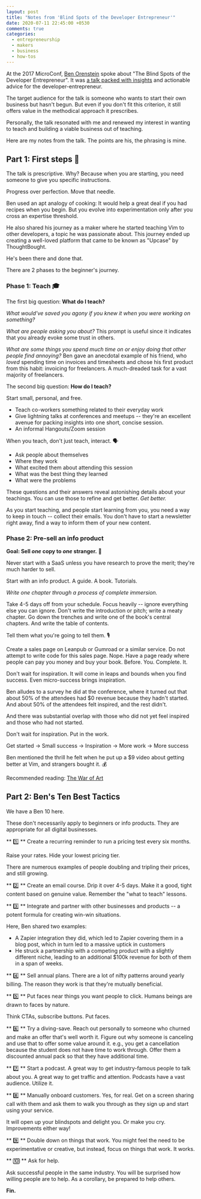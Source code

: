 ```yaml
---
layout: post
title: "Notes from 'Blind Spots of the Developer Entrepreneur'"
date: 2020-07-11 22:45:00 +0530
comments: true
categories: 
  - entrepreneurship
  - makers
  - business
  - how-tos
---
```


At the 2017 MicroConf, [Ben Orenstein](https://twitter.com/r00k) spoke about "The Blind Spots of the Developer Entrepreneur". It was [a talk packed with insights](https://www.youtube.com/watch?v=n078RDNz6jY) and actionable advice for the developer-entrepreneur.

The target audience for the talk is someone who wants to start their own business but hasn't begun. But even if you don't fit this criterion, it still offers value in the methodical approach it prescribes.

Personally, the talk resonated with me and renewed my interest in wanting to teach and building a viable business out of teaching.

Here are my notes from the talk. The points are his, the phrasing is mine.

<!-- more -->

## Part 1: First steps 👣

The talk is prescriptive. Why? Because when you are starting, you need someone to give you specific instructions.

Progress over perfection. Move that needle. 

Ben used an apt analogy of cooking: It would help a great deal if you had recipes when you begin. But you evolve into experimentation only after you cross an expertise threshold.

He also shared his journey as a maker where he started teaching Vim to other developers, a topic he was passionate about. This journey ended up creating a well-loved platform that came to be known as "Upcase" by ThoughtBought.

He's been there and done that.

There are 2 phases to the beginner's journey.

### Phase 1: Teach 🎓

The first big question: **What do I teach?** 

_What would've saved you agony if you knew it when you were working on something?_

_What are people asking you about?_ This prompt is useful since it indicates that you already evoke some trust in others.

_What are some things you spend much time on or enjoy doing that other people find annoying?_ Ben gave an anecdotal example of his friend, who _loved_ spending time on invoices and timesheets and chose his first product from this habit: invoicing for freelancers. A much-dreaded task for a vast majority of freelancers.

The second big question: **How do I teach?**

Start small, personal, and free. 

- Teach co-workers something related to their everyday work
- Give lightning talks at conferences and meetups -- they're an excellent avenue for packing insights into one short, concise session.
- An informal Hangouts/Zoom session

When you teach, don't just teach, interact. 🗣️

- Ask people about themselves
- Where they work
- What excited them about attending this session
- What was the best thing they learned
- What were the problems

These questions and their answers reveal astonishing details about your teachings. You can use those to refine and get better. _Get better._

As you start teaching, and people start learning from you, you need a way to keep in touch -- collect their emails. You don't have to start a newsletter right away, find a way to inform them of your new content.

### Phase 2: Pre-sell an info product

**Goal: Sell _one_ copy to _one_ stranger.** 🤝

Never start with a SaaS unless you have research to prove the merit; they're much harder to sell.

Start with an info product. A guide. A book. Tutorials.

_Write one chapter through a process of complete immersion._ 

Take 4-5 days off from your schedule. Focus heavily -- ignore everything else you can ignore. Don't write the introduction or pitch; write a meaty chapter. Go down the trenches and write one of the book's central chapters. And write the table of contents. 

Tell them what you're going to tell them. 🎙️

Create a sales page on Leanpub or Gumroad or a similar service. Do not attempt to write code for this sales page. Nope. Have a page ready where people can pay you money and buy your book. Before. You. Complete. It.

Don't wait for inspiration. It will come in leaps and bounds when you find success. Even micro-success brings inspiration. 

Ben alludes to a survey he did at the conference, where it turned out that about 50% of the attendees had $0 revenue because they hadn't started. And about 50% of the attendees felt inspired, and the rest didn't.

And there was substantial overlap with those who did not yet feel inspired and those who had not started.

Don't wait for inspiration. Put in the work.

Get started -> Small success -> Inspiration -> More work -> More success

Ben mentioned the thrill he felt when he put up a $9 video about getting better at Vim, and strangers bought it. 💰

Recommended reading: [The War of Art](https://www.goodreads.com/book/show/1319.The_War_of_Art)

## Part 2: Ben's Ten Best Tactics

We have a Ben 10 here.

These don't necessarily apply to beginners or info products. They are appropriate for all digital businesses.

** 1️⃣ ** Create a recurring reminder to run a pricing test every six months.

Raise your rates. Hide your lowest pricing tier.

There are numerous examples of people doubling and tripling their prices, and still growing.

** 2️⃣ ** Create an email course. Drip it over 4-5 days. Make it a good, tight content based on genuine value. Remember the "what to teach" lessons.

** 3️⃣ ** Integrate and partner with other businesses and products -- a potent formula for creating win-win situations.

Here, Ben shared two examples: 

- A Zapier integration they did, which led to Zapier covering them in a blog post, which in turn led to a massive uptick in customers
- He struck a partnership with a competing product with a slightly different niche, leading to an additional $100k revenue for both of them in a span of weeks.

** 4️⃣ ** Sell annual plans. There are a lot of nifty patterns around yearly billing. The reason they work is that they're mutually beneficial.

** 5️⃣ ** Put faces near things you want people to click. Humans beings are drawn to faces by nature. 

Think CTAs, subscribe buttons. Put faces.

** 6️⃣ ** Try a diving-save. Reach out personally to someone who churned and make an offer that's well worth it. Figure out why someone is canceling and use that to offer some value around it. e.g., you get a cancellation because the student does not have time to work through. Offer them a discounted annual pack so that they have additional time. 

** 7️⃣ ** Start a podcast. A great way to get industry-famous people to talk about you. A great way to get traffic and attention. Podcasts have a vast audience. Utilize it.


** 8️⃣ ** Manually onboard customers. Yes, for real. Get on a screen sharing call with them and ask them to walk you through as they sign up and start using your service. 

It will open up your blindspots and delight you. Or make you cry. Improvements either way!

** 9️⃣ ** Double down on things that work. You might feel the need to be experimentative or creative, but instead, focus on things that work. It works. 

** 🔟 ** Ask for help. 

Ask successful people in the same industry. You will be surprised how willing people are to help. As a corollary, be prepared to help others.


**Fin.**
